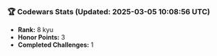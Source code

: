 ### 🏆 Codewars Stats (Updated: 2025-03-05 10:08:56 UTC)

- **Rank:** 8 kyu
- **Honor Points:** 3
- **Completed Challenges:** 1
